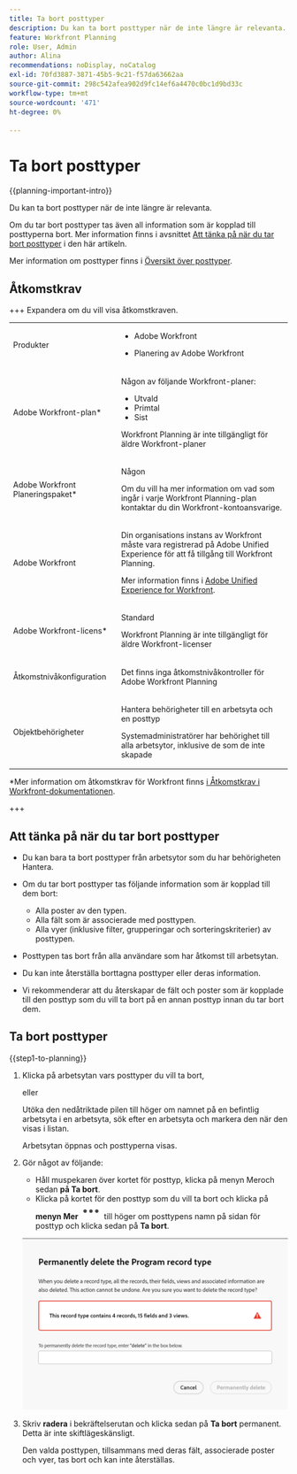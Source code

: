 ```yaml
---
title: Ta bort posttyper
description: Du kan ta bort posttyper när de inte längre är relevanta. När du tar bort posttyper tas även all information som är kopplad till posttyperna bort, som poster, fält och vyer.
feature: Workfront Planning
role: User, Admin
author: Alina
recommendations: noDisplay, noCatalog
exl-id: 70fd3887-3871-45b5-9c21-f57da63662aa
source-git-commit: 298c542afea902d9fc14ef6a4470c0bc1d9bd33c
workflow-type: tm+mt
source-wordcount: '471'
ht-degree: 0%

---
```



# Ta bort posttyper

<!--<span class="preview">The information on this page refers to functionality not yet generally available. It is available only in the Preview environment for all customers. After the monthly releases to Production, the same features are also available in the Production environment for customers who enabled fast releases. </span>   

<span class="preview">For information about fast releases, see [Enable or disable fast releases for your organization](/help/quicksilver/administration-and-setup/set-up-workfront/configure-system-defaults/enable-fast-release-process.md). </span>-->

{{planning-important-intro}}

Du kan ta bort posttyper när de inte längre är relevanta.

Om du tar bort posttyper tas även all information som är kopplad till posttyperna bort. Mer information finns i avsnittet [Att tänka på när du tar bort posttyper](#considerations-when-deleting-record-types) i den här artikeln.

Mer information om posttyper finns i [Översikt över posttyper](/help/quicksilver/planning/architecture/overview-of-record-types.md).

<!-- last sentence might need to be deleted when we can recover or replace deleted record types-->

## Åtkomstkrav

+++ Expandera om du vill visa åtkomstkraven.

<table style="table-layout:auto"> 
<col> 
</col> 
<col> 
</col> 
<tbody> 
    <tr> 
<tr> 
<td> 
   <p> Produkter</p> </td> 
   <td> 
   <ul><li><p> Adobe Workfront</p></li> 
   <li><p> Planering av Adobe Workfront<p></li></ul></td> 
  </tr>   
<tr> 
   <td role="rowheader"><p>Adobe Workfront-plan*</p></td> 
   <td> 
<p>Någon av följande Workfront-planer:</p> 
<ul><li>Utvald</li> 
<li>Primtal</li> 
<li>Sist</li></ul> 
<p>Workfront Planning är inte tillgängligt för äldre Workfront-planer</p> 
   </td> 
<tr> 
   <td role="rowheader"><p>Adobe Workfront Planeringspaket*</p></td> 
   <td> 
<p>Någon </p> 
<p>Om du vill ha mer information om vad som ingår i varje Workfront Planning-plan kontaktar du din Workfront-kontoansvarige. </p> 
   </td> 
 <tr> 
   <td role="rowheader"><p>Adobe Workfront</p></td> 
   <td> 
<p>Din organisations instans av Workfront måste vara registrerad på Adobe Unified Experience för att få tillgång till Workfront Planning.</p> 
<p>Mer information finns i <a href="/help/quicksilver/workfront-basics/navigate-workfront/workfront-navigation/adobe-unified-experience.md">Adobe Unified Experience for Workfront</a>. </p> 
   </td> 
   </tr> 
  </tr> 
  <tr> 
   <td role="rowheader"><p>Adobe Workfront-licens*</p></td> 
   <td><p> Standard</p>
   <p>Workfront Planning är inte tillgängligt för äldre Workfront-licenser</p> 
  </td> 
  </tr> 
  <tr> 
   <td role="rowheader"><p>Åtkomstnivåkonfiguration</p></td> 
   <td> <p>Det finns inga åtkomstnivåkontroller för Adobe Workfront Planning</p>   
</td> 
  </tr> 
<tr> 
   <td role="rowheader"><p>Objektbehörigheter</p></td> 
   <td>   <p>Hantera behörigheter till en arbetsyta och en posttyp</p>  
   <p>Systemadministratörer har behörighet till alla arbetsytor, inklusive de som de inte skapade</p></td> 
  </tr> 
</tbody> 
</table>

*Mer information om åtkomstkrav för Workfront finns [i Åtkomstkrav i Workfront-dokumentationen](/help/quicksilver/administration-and-setup/add-users/access-levels-and-object-permissions/access-level-requirements-in-documentation.md).

+++


## Att tänka på när du tar bort posttyper

<!--check this and ensure these are still true - some things might change with / after closed beta-->

* Du kan bara ta bort posttyper från arbetsytor som du har behörigheten Hantera.
* Om du tar bort posttyper tas följande information som är kopplad till dem bort:

   * Alla poster av den typen.
   * Alla fält som är associerade med posttypen.
   * Alla vyer (inklusive filter, grupperingar och sorteringskriterier) av posttypen.
* Posttypen tas bort från alla användare som har åtkomst till arbetsytan.
* Du kan inte återställa borttagna posttyper eller deras information.
* Vi rekommenderar att du återskapar de fält och poster som är kopplade till den posttyp som du vill ta bort på en annan posttyp innan du tar bort dem.

## Ta bort posttyper

{{step1-to-planning}}

1. Klicka på arbetsytan vars posttyper du vill ta bort,

   eller

   Utöka den nedåtriktade pilen till höger om namnet på en befintlig arbetsyta i en arbetsyta, sök efter en arbetsyta och markera den när den visas i listan.

   Arbetsytan öppnas och posttyperna visas.
1. Gör något av följande:

   * Håll muspekaren över kortet för posttyp, klicka på menyn Mer **&#x200B;**&#x200B;och sedan **på Ta bort**.
   * Klicka på kortet för den posttyp som du vill ta bort och klicka på **menyn Mer** ![på menyn Mer](assets/more-menu.png) till höger om posttypens namn på sidan för posttyp och klicka sedan på **Ta bort**.

   ![Ta bort bekräftelse av posttyp permanent](assets/permanently-delete-record-type-confirmation.png)

1. Skriv **radera** i bekräftelserutan och klicka sedan på **Ta bort** permanent. Detta är inte skiftlägeskänsligt.

   Den valda posttypen, tillsammans med deras fält, associerade poster och vyer, tas bort och kan inte återställas.
